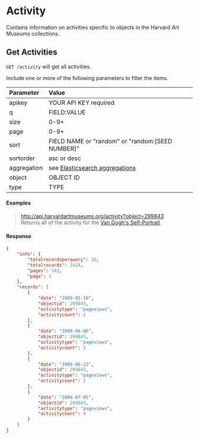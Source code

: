 # Activity

Contains information on activities specific to objects in the Harvard Art Museums collections.

## Get Activities

`GET /activity` will get all activities.

Include one or more of the following parameters to filter the items.

| Parameter | Value |
| :--------- | :----- |
| apikey | YOUR API KEY required |
| q | FIELD:VALUE |
| size | 0-9+ |
| page | 0-9+ |
| sort | FIELD NAME or "random" or "random:[SEED NUMBER]" |
| sortorder | asc or desc |
| aggregation |  see [Elasticsearch aggregations](http://www.elastic.co/guide/en/elasticsearch/reference/1.4/search-aggregations.html#_structuring_aggregations) |
| object | OBJECT ID |
| type | TYPE |

#### Examples

> http://api.harvardartmuseums.org/activity?object=299843  
> Returns all of the activity for the [Van Gogh's Self-Portrait](www.harvardartmuseums.org/collections/object/299843).  

#### Response

```json
{
    "info": {
        "totalrecordsperquery": 10,
        "totalrecords": 3424,
        "pages": 343,
        "page": 1
    },
    "records": [
        {
            "date": "2009-05-16",
            "objectid": 299843,
            "activitytype": "pageviews",
            "activitycount": 2
        },
        {
            "date": "2009-06-06",
            "objectid": 299843,
            "activitytype": "pageviews",
            "activitycount": 1
        },
        {
            "date": "2009-06-22",
            "objectid": 299843,
            "activitytype": "pageviews",
            "activitycount": 2
        },
        {
            "date": "2009-07-05",
            "objectid": 299843,
            "activitytype": "pageviews",
            "activitycount": 4
        }
    ]
}
```